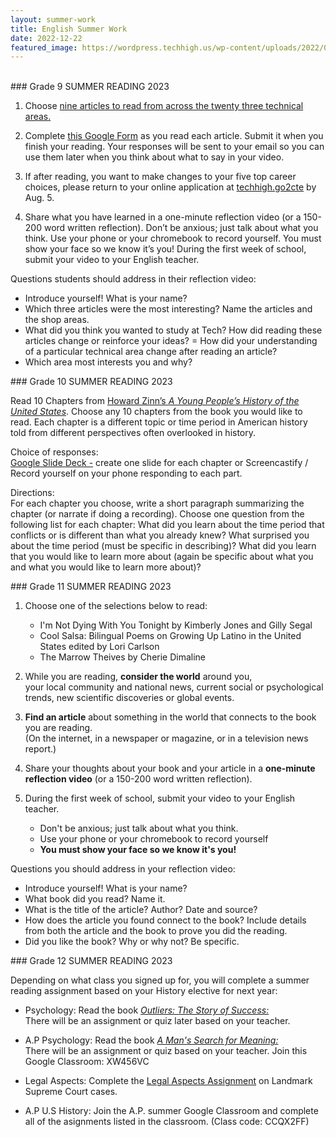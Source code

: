 ```yaml
---
layout: summer-work
title: English Summer Work
date: 2022-12-22
featured_image: https://wordpress.techhigh.us/wp-content/uploads/2022/05/English.webp
---
```

<div class="freshmen" markdown="1">
<br>
### Grade 9
SUMMER READING 2023

1. Choose [nine articles to read from across the twenty three technical areas.](https://drive.google.com/file/d/1D7p13GYLbwqJJHlRAwUOWJEwKhy3gF_b/view)<br>

2. Complete [this Google Form](https://docs.google.com/forms/d/e/1FAIpQLSeD0fjB_20zFSM_vztZymCQtGi-rpVo_FBGtxEnrxcVCRZOEA/viewform?usp=sf_link) as you read each article. Submit it when you finish your reading. Your responses will be sent to your email so you can use them later when you think about what to say in your video.

3. If after reading, you want to make changes to your five top career choices, please return to your online application at [techhigh.go2cte](techhigh.go2cte) by Aug. 5.<br>

4. Share what you have learned in a one-minute reflection video (or a 150-200 word written reflection). Don’t be anxious; just talk about what you think. Use your phone or your chromebook to record yourself. You must show your face so we know it’s you! During the first week of school, submit your video to your English teacher. 

Questions students should address in their reflection video:
- Introduce yourself! What is your name?
- Which three articles were the most interesting? Name the articles and the shop areas.
- What did you think you wanted to study at Tech? How did reading these articles change or reinforce your ideas?
= How did your understanding of a particular technical area change after reading an article?
- Which area most interests you and why?

</div>

<div class="sophomores" markdown="1">
### Grade 10
SUMMER READING 2023

Read 10 Chapters from [Howard Zinn’s <i>A Young People’s History of the United States</i>](https://drive.google.com/open?id=1xbmCl5lGoeU6YLmhtyC2bQzol3O7z3hH).
Choose any 10 chapters from the book you would like to read. Each chapter is a different topic or time period in American history told from different perspectives often overlooked in history.

Choice of responses:  
[Google Slide Deck -](https://docs.google.com/presentation/d/1jcv0f68bFe8CgGc3cusulWIbWn73_xLecrMr9IIyBms/edit#slide=id.g11a10adecac_0_88) create one slide for each chapter or
Screencastify / Record yourself on your phone responding to each part.

Directions: <br> For each chapter you choose, write a short paragraph summarizing the chapter (or narrate if doing a recording). Choose one question from the following list for each chapter:
What did you learn about the time period that conflicts or is different than what you already knew?
What surprised you about the time period (must be specific in describing)?
What did you learn that you would like to learn more about (again be specific about what you and what you would like to learn more about)?

</div>

<div class="juniors" markdown="1">
### Grade 11
SUMMER READING 2023

1. Choose one of the selections below to read:
    - I'm Not Dying With You Tonight by Kimberly Jones and Gilly Segal
    - Cool Salsa: Bilingual Poems on Growing Up Latino in the United States edited by Lori Carlson
    - The Marrow Theives by Cherie Dimaline

2. While you are reading, **consider the world** around you, <br>your local community and national news, current social or psychological trends, new scientific discoveries or global events.

3. **Find an article** about something in the world that connects to the book you are reading. <br>(On the internet, in a newspaper or magazine, or in a television news report.)

4. Share your thoughts about your book and your article in a **one-minute reflection video** (or a 150-200 word written reflection).

5. During the first week of school, submit your video to your English teacher.
    - Don't be anxious; just talk about what you think.
    - Use your phone or your chromebook to record yourself
    - **You must show your face so we know it's you!** 

Questions you should address in your reflection video:
- Introduce yourself! What is your name?
- What book did you read? Name it.
- What is the title of the article? Author? Date and source?
- How does the article you found connect to the book? Include details from both the article and the book to prove you did the reading.
- Did you like the book? Why or why not? Be specific.

</div>

<div class="seniors" markdown="1">
### Grade 12
SUMMER READING 2023

Depending on what class you signed up for, you will complete a summer reading assignment based on your History elective for next year: 

- Psychology: Read the book [<i>Outliers: The Story of Success:</i>](https://drive.google.com/file/d/11ZZZtwf45D1Dcf8i7LNkEDKXn3-ikR2D/view?usp=share_link)<br>There will be an assignment or quiz later based on your teacher.

- A.P Psychology: Read the book [<i>A Man's Search for Meaning:</i>](https://drive.google.com/file/d/1_z9-93fw1Zx-Jv7hrzY9VCYbmtM-2jhM/view?usp=share_link)<br>There will be an assignment or quiz based on your teacher. Join this Google Classroom: XW456VC

- Legal Aspects: Complete the [Legal Aspects Assignment](https://docs.google.com/document/d/1i-eIZfHx8_xGjqBV0axbHR85VbornLFA3EuXQ3Nsda8/edit?usp=sharing) on Landmark Supreme Court cases.

- A.P U.S History: Join the A.P. summer Google Classroom and complete all of the asignments listed in the classroom. (Class code: CCQX2FF)

<br>

</div>